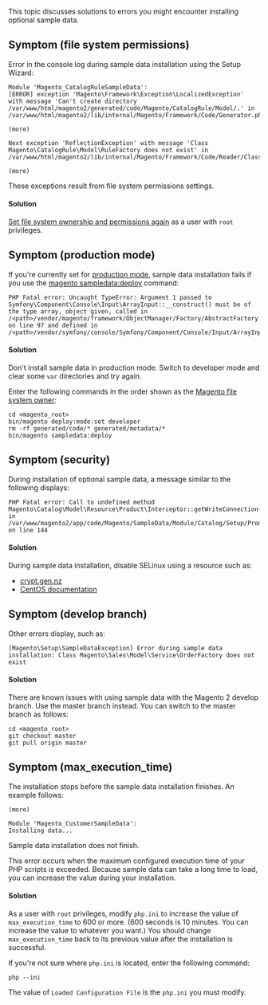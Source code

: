 This topic discusses solutions to errors you might encounter installing optional sample data.

<h2 id="symptom-file-system-permissions-trouble-samp-perms-">Symptom (file system permissions)</h2>

Error in the console log during sample data installation using the Setup Wizard:

<pre><code class="language-php">Module 'Magento_CatalogRuleSampleData':
[ERROR] exception 'Magento\Framework\Exception\LocalizedException' with message 'Can't create directory /var/www/html/magento2/generated/code/Magento/CatalogRule/Model/.' in /var/www/html/magento2/lib/internal/Magento/Framework/Code/Generator.php:103

(more)

Next exception 'ReflectionException' with message 'Class Magento\CatalogRule\Model\RuleFactory does not exist' in /var/www/html/magento2/lib/internal/Magento/Framework/Code/Reader/ClassReader.php:29

(more)</code></pre>

These exceptions result from file system permissions settings.

<h4 id="solution">Solution</h4>

[Set file system ownership and permissions again](https://devdocs.magento.com/guides/v2.3/config-guide/prod/prod_file-sys-perms.html) as a user with `` root `` privileges.

<h2 id="symptom-production-mode-trouble-samp-prod-">Symptom (production mode)</h2>

If you're currently set for [production mode](https://devdocs.magento.com/guides/v2.3/config-guide/bootstrap/magento-modes.html#production-mode), sample data installation fails if you use the [magento sampledata:deploy](https://devdocs.magento.com/guides/v2.3/install-gde/install/cli/install-cli-sample-data-composer.html) command:

<pre><code class="language-php">PHP Fatal error: Uncaught TypeError: Argument 1 passed to Symfony\Component\Console\Input\ArrayInput::__construct() must be of the type array, object given, called in /&lt;path&gt;/vendor/magento/framework/ObjectManager/Factory/AbstractFactory.php on line 97 and defined in /&lt;path&gt;/vendor/symfony/console/Symfony/Component/Console/Input/ArrayInput.php:37</code></pre>

<h4 id="solution">Solution</h4>

Don't install sample data in production mode. Switch to developer mode and clear some `` var `` directories and try again.

Enter the following commands in the order shown as the [Magento file system owner](https://devdocs.magento.com/guides/v2.3/install-gde/prereq/file-sys-perms-over.html):

<pre><code class="language-php">cd &lt;magento_root&gt;
bin/magento deploy:mode:set developer
rm -rf generated/code/* generated/metadata/*
bin/magento sampledata:deploy</code></pre>

<h2 id="symptom-security-trouble-samp-secy-">Symptom (security)</h2>

During installation of optional sample data, a message similar to the following displays:

<pre><code class="language-php">PHP Fatal error: Call to undefined method Magento\Catalog\Model\Resource\Product\Interceptor::getWriteConnection() in /var/www/magento2/app/code/Magento/SampleData/Module/Catalog/Setup/Product/Gallery.php on line 144</code></pre>

<h4 id="solution">Solution</h4>

During sample data installation, disable SELinux using a resource such as:

*   [crypt.gen.nz](http://www.crypt.gen.nz/selinux/disable_selinux.html#DIS2)
*   [CentOS documentation](https://docs.centos.org/en-US/docs/)

<h2 id="symptom-develop-branch-trouble-samp-dev-">Symptom (develop branch)</h2>

Other errors display, such as:

<pre><code class="language-php">[Magento\Setup\SampleDataException] Error during sample data installation: Class Magento\Sales\Model\Service\OrderFactory does not exist</code></pre>

<h4 id="solution">Solution</h4>

There are known issues with using sample data with the Magento 2 develop branch. Use the master branch instead. You can switch to the master branch as follows:

<pre><code class="language-php">cd &lt;magento_root&gt;
git checkout master
git pull origin master</code></pre>

<h2 id="symptom-max_execution_time-trouble-samp-max-">Symptom (max_execution_time)</h2>

The installation stops before the sample data installation finishes. An example follows:

<pre><code class="language-php">(more)

Module 'Magento_CustomerSampleData':
Installing data...</code></pre>

Sample data installation does not finish.

This error occurs when the maximum configured execution time of your PHP scripts is exceeded. Because sample data can take a long time to load, you can increase the value during your installation.

<h4 id="solution">Solution</h4>

As a user with `` root `` privileges, modify `` php.ini `` to increase the value of `` max_execution_time `` to 600 or more. (600 seconds is 10 minutes. You can increase the value to whatever you want.) You should change `` max_execution_time `` back to its previous value after the installation is successful.

If you're not sure where `` php.ini `` is located, enter the following command:

<pre><code class="language-php">php --ini</code></pre>

The value of `` Loaded Configuration File `` is the `` php.ini `` you must modify.